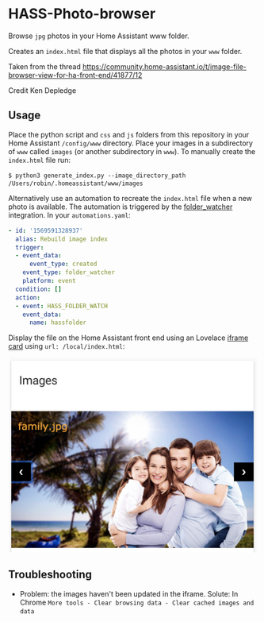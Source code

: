 # HASS-Photo-browser
Browse `jpg` photos in your Home Assistant www folder.

Creates an `index.html` file that displays all the photos in your `www` folder. 

Taken from the thread https://community.home-assistant.io/t/image-file-browser-view-for-ha-front-end/41877/12

Credit Ken Depledge

## Usage
Place the python script and `css` and `js` folders from this repository in your Home Assistant `/config/www` directory. Place your images in a subdirectory of `www` called `images` (or another subdirectory in `www`). To manually create the `index.html` file run:
```
$ python3 generate_index.py --image_directory_path /Users/robin/.homeassistant/www/images
```

Alternatively use an automation to recreate the `index.html` file when a new photo is available. The automation is triggered by the [folder_watcher](https://www.home-assistant.io/components/folder_watcher/) integration. In your `automations.yaml`:

```yaml
- id: '1569591328937'
  alias: Rebuild image index
  trigger:
  - event_data:
      event_type: created
    event_type: folder_watcher
    platform: event
  condition: []
  action:
  - event: HASS_FOLDER_WATCH
    event_data:
      name: hassfolder
```

Display the file on the Home Assistant front end using an Lovelace [iframe card](https://www.home-assistant.io/lovelace/iframe/) using `url: /local/index.html`:

<p align="center">
<img src="https://github.com/robmarkcole/HASS-Photo-browser/blob/master/assets/usage.png" width="500">
</p>

## Troubleshooting
* Problem: the images haven't been updated in the iframe. Solute: In Chrome `More tools - Clear browsing data - Clear cached images and data`